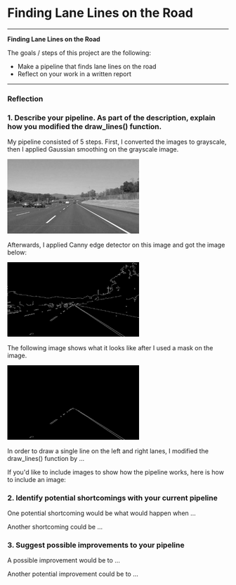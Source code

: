 # **Finding Lane Lines on the Road** 


---

**Finding Lane Lines on the Road**

The goals / steps of this project are the following:
* Make a pipeline that finds lane lines on the road
* Reflect on your work in a written report


[//]: # (Image References)

[image1]: ./examples/grayscale.jpg "Grayscale"

---

### Reflection

### 1. Describe your pipeline. As part of the description, explain how you modified the draw_lines() function.

My pipeline consisted of 5 steps. First, I converted the images to grayscale, then I applied Gaussian smoothing on the grayscale image.

<img src="./examples/grayscale.jpg" alt="Grayscale" width="300">

Afterwards, I applied Canny edge detector on this image and got the image below:

<img src="./examples/canny_edge.jpg" alt="Cannyedge" width="300">

The following image shows what it looks like after I used a mask on the image.

<img src="./examples/marked_edge.jpg" alt="Markededge" width="300">

In order to draw a single line on the left and right lanes, I modified the draw_lines() function by ...

If you'd like to include images to show how the pipeline works, here is how to include an image: 




### 2. Identify potential shortcomings with your current pipeline


One potential shortcoming would be what would happen when ... 

Another shortcoming could be ...


### 3. Suggest possible improvements to your pipeline

A possible improvement would be to ...

Another potential improvement could be to ...
